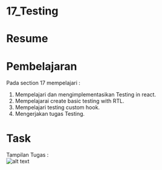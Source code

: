 # 17_Testing  

# Resume    

# Pembelajaran  
Pada section 17 mempelajari :  
1. Mempelajari dan mengimplementasikan Testing in react.  
2. Mempelajarai create basic testing with RTL.    
3. Mempelajari testing custom hook.      
4. Mengerjakan tugas Testing.    

# Task
Tampilan Tugas :  
![alt text]()  
 

